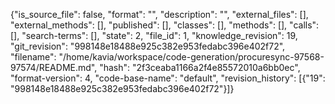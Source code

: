 {"is_source_file": false, "format": "", "description": "", "external_files": [], "external_methods": [], "published": [], "classes": [], "methods": [], "calls": [], "search-terms": [], "state": 2, "file_id": 1, "knowledge_revision": 19, "git_revision": "998148e18488e925c382e953fedabc396e402f72", "filename": "/home/kavia/workspace/code-generation/procuresync-97568-97574/README.md", "hash": "2f3ceaba1166a2f4e85572010a6bb0ec", "format-version": 4, "code-base-name": "default", "revision_history": [{"19": "998148e18488e925c382e953fedabc396e402f72"}]}